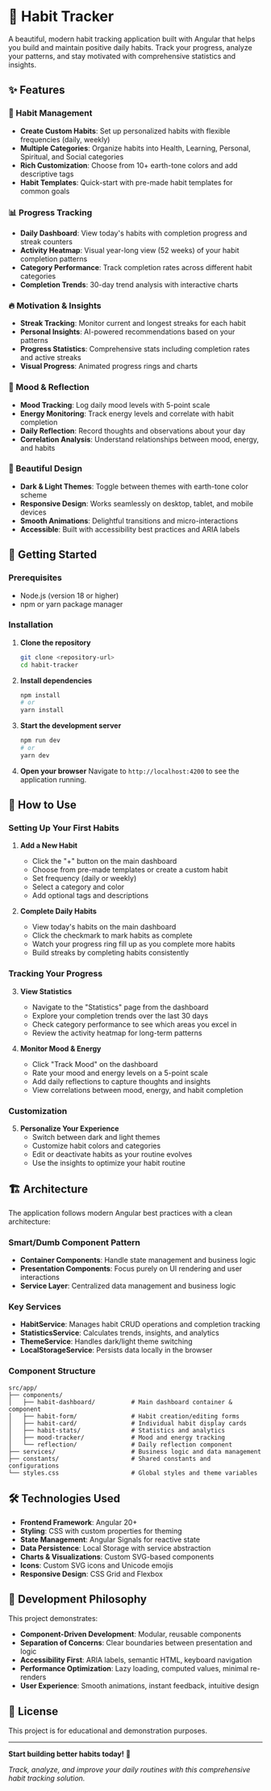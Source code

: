 # 🌱 Habit Tracker

A beautiful, modern habit tracking application built with Angular that helps you build and maintain positive daily habits. Track your progress, analyze your patterns, and stay motivated with comprehensive statistics and insights.

## ✨ Features

### 🎯 Habit Management

- **Create Custom Habits**: Set up personalized habits with flexible frequencies (daily, weekly)
- **Multiple Categories**: Organize habits into Health, Learning, Personal, Spiritual, and Social categories
- **Rich Customization**: Choose from 10+ earth-tone colors and add descriptive tags
- **Habit Templates**: Quick-start with pre-made habit templates for common goals

### 📊 Progress Tracking

- **Daily Dashboard**: View today's habits with completion progress and streak counters
- **Activity Heatmap**: Visual year-long view (52 weeks) of your habit completion patterns
- **Category Performance**: Track completion rates across different habit categories
- **Completion Trends**: 30-day trend analysis with interactive charts

### 🔥 Motivation & Insights

- **Streak Tracking**: Monitor current and longest streaks for each habit
- **Personal Insights**: AI-powered recommendations based on your patterns
- **Progress Statistics**: Comprehensive stats including completion rates and active streaks
- **Visual Progress**: Animated progress rings and charts

### 🧠 Mood & Reflection

- **Mood Tracking**: Log daily mood levels with 5-point scale
- **Energy Monitoring**: Track energy levels and correlate with habit completion
- **Daily Reflection**: Record thoughts and observations about your day
- **Correlation Analysis**: Understand relationships between mood, energy, and habits

### 🎨 Beautiful Design

- **Dark & Light Themes**: Toggle between themes with earth-tone color scheme
- **Responsive Design**: Works seamlessly on desktop, tablet, and mobile devices
- **Smooth Animations**: Delightful transitions and micro-interactions
- **Accessible**: Built with accessibility best practices and ARIA labels

## 🚀 Getting Started

### Prerequisites

- Node.js (version 18 or higher)
- npm or yarn package manager

### Installation

1. **Clone the repository**

   ```bash
   git clone <repository-url>
   cd habit-tracker
   ```

2. **Install dependencies**

   ```bash
   npm install
   # or
   yarn install
   ```

3. **Start the development server**

   ```bash
   npm run dev
   # or
   yarn dev
   ```

4. **Open your browser**
   Navigate to `http://localhost:4200` to see the application running.

## 📱 How to Use

### Setting Up Your First Habits

1. **Add a New Habit**

   - Click the "+" button on the main dashboard
   - Choose from pre-made templates or create a custom habit
   - Set frequency (daily or weekly)
   - Select a category and color
   - Add optional tags and descriptions

2. **Complete Daily Habits**
   - View today's habits on the main dashboard
   - Click the checkmark to mark habits as complete
   - Watch your progress ring fill up as you complete more habits
   - Build streaks by completing habits consistently

### Tracking Your Progress

3. **View Statistics**

   - Navigate to the "Statistics" page from the dashboard
   - Explore your completion trends over the last 30 days
   - Check category performance to see which areas you excel in
   - Review the activity heatmap for long-term patterns

4. **Monitor Mood & Energy**
   - Click "Track Mood" on the dashboard
   - Rate your mood and energy levels on a 5-point scale
   - Add daily reflections to capture thoughts and insights
   - View correlations between mood, energy, and habit completion

### Customization

5. **Personalize Your Experience**
   - Switch between dark and light themes
   - Customize habit colors and categories
   - Edit or deactivate habits as your routine evolves
   - Use the insights to optimize your habit routine

## 🏗️ Architecture

The application follows modern Angular best practices with a clean architecture:

### Smart/Dumb Component Pattern

- **Container Components**: Handle state management and business logic
- **Presentation Components**: Focus purely on UI rendering and user interactions
- **Service Layer**: Centralized data management and business logic

### Key Services

- **HabitService**: Manages habit CRUD operations and completion tracking
- **StatisticsService**: Calculates trends, insights, and analytics
- **ThemeService**: Handles dark/light theme switching
- **LocalStorageService**: Persists data locally in the browser

### Component Structure

```
src/app/
├── components/
│   ├── habit-dashboard/          # Main dashboard container & component
│   ├── habit-form/               # Habit creation/editing forms
│   ├── habit-card/               # Individual habit display cards
│   ├── habit-stats/              # Statistics and analytics
│   ├── mood-tracker/             # Mood and energy tracking
│   └── reflection/               # Daily reflection component
├── services/                     # Business logic and data management
├── constants/                    # Shared constants and configurations
└── styles.css                    # Global styles and theme variables
```

## 🛠️ Technologies Used

- **Frontend Framework**: Angular 20+
- **Styling**: CSS with custom properties for theming
- **State Management**: Angular Signals for reactive state
- **Data Persistence**: Local Storage with service abstraction
- **Charts & Visualizations**: Custom SVG-based components
- **Icons**: Custom SVG icons and Unicode emojis
- **Responsive Design**: CSS Grid and Flexbox

## 🎯 Development Philosophy

This project demonstrates:

- **Component-Driven Development**: Modular, reusable components
- **Separation of Concerns**: Clear boundaries between presentation and logic
- **Accessibility First**: ARIA labels, semantic HTML, keyboard navigation
- **Performance Optimization**: Lazy loading, computed values, minimal re-renders
- **User Experience**: Smooth animations, instant feedback, intuitive design

## 📄 License

This project is for educational and demonstration purposes.

---

**Start building better habits today!** 🌟

_Track, analyze, and improve your daily routines with this comprehensive habit tracking solution._
